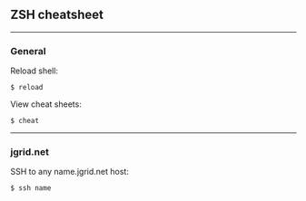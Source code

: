 ## ZSH cheatsheet


---

### General

Reload shell:
```
$ reload
```

View cheat sheets:
```
$ cheat
```

---

### jgrid.net

SSH to any name.jgrid.net host:
```
$ ssh name
```